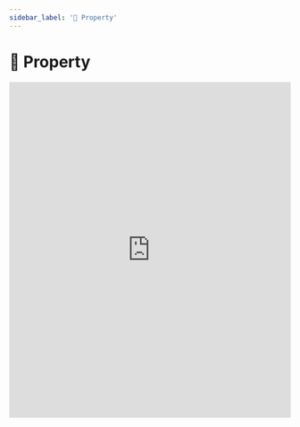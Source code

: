 ```yaml
---
sidebar_label: '🏡 Property'
---
```


# 🏡 Property

<iframe width="100%" height="600px" src="https://www.youtube.com/embed/epHa-SaD4Lg" title="YouTube video player" frameborder="0" allow="accelerometer; autoplay; clipboard-write; encrypted-media; gyroscope; picture-in-picture" allowfullscreen></iframe>
